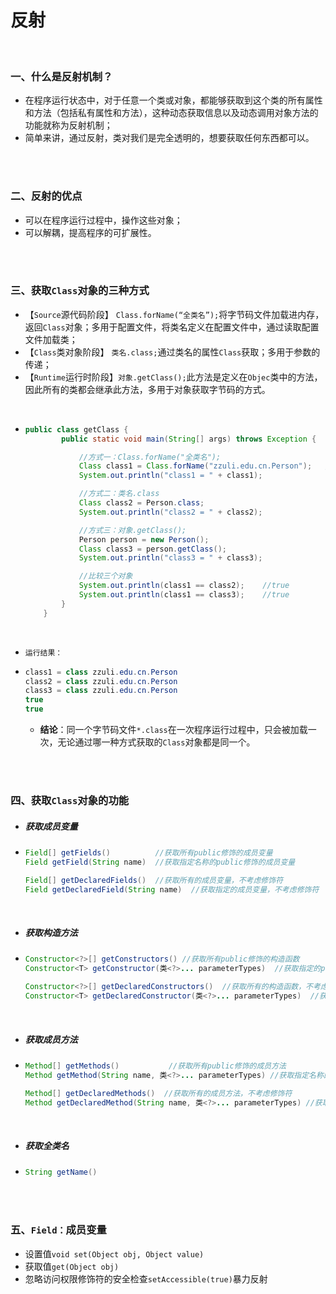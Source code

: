 # 反射

<br>

### 一、什么是反射机制？

- 在程序运行状态中，对于任意一个类或对象，都能够获取到这个类的所有属性和方法（包括私有属性和方法），这种动态获取信息以及动态调用对象方法的功能就称为反射机制；
- 简单来讲，通过反射，类对我们是完全透明的，想要获取任何东西都可以。

<br>

<br>

### 二、反射的优点

- 可以在程序运行过程中，操作这些对象；
- 可以解耦，提高程序的可扩展性。

<br>

<br>

### 三、获取`Class`对象的三种方式

- 【`Source`源代码阶段】 `Class.forName(“全类名”);`将字节码文件加载进内存，返回`Class`对象；多用于配置文件，将类名定义在配置文件中，通过读取配置文件加载类；
- 【`Class`类对象阶段】 `类名.class;`通过类名的属性`Class`获取；多用于参数的传递；
- 【`Runtime`运行时阶段】`对象.getClass();`此方法是定义在`Objec`类中的方法，因此所有的类都会继承此方法，多用于对象获取字节码的方式。

<br>

- ```java
  public class getClass {
          public static void main(String[] args) throws Exception {
  
              //方式一：Class.forName("全类名");
              Class class1 = Class.forName("zzuli.edu.cn.Person");   //Person自定义实体类
              System.out.println("class1 = " + class1);
  
              //方式二：类名.class
              Class class2 = Person.class;
              System.out.println("class2 = " + class2);
  
              //方式三：对象.getClass();
              Person person = new Person();
              Class class3 = person.getClass();
              System.out.println("class3 = " + class3);
  
              //比较三个对象
              System.out.println(class1 == class2);    //true
              System.out.println(class1 == class3);    //true
          }
      }
  ```

<br>

- `运行结果：`

- ```java
  class1 = class zzuli.edu.cn.Person
  class2 = class zzuli.edu.cn.Person
  class3 = class zzuli.edu.cn.Person
  true
  true
  ```

  - **结论**：同一个字节码文件`*.class`在一次程序运行过程中，只会被加载一次，无论通过哪一种方式获取的`Class`对象都是同一个。

<br>

<br>

### 四、获取`Class`对象的功能

- ##### 获取成员变量

- ```java
  Field[] getFields()          //获取所有public修饰的成员变量
  Field getField(String name)  //获取指定名称的public修饰的成员变量
  
  Field[] getDeclaredFields()  //获取所有的成员变量，不考虑修饰符
  Field getDeclaredField(String name)  //获取指定的成员变量，不考虑修饰符
  ```

<br>

- ##### 获取构造方法

- ```java
  Constructor<?>[] getConstructors() //获取所有public修饰的构造函数
  Constructor<T> getConstructor(类<?>... parameterTypes)  //获取指定的public修饰的构造函数
  
  Constructor<?>[] getDeclaredConstructors()  //获取所有的构造函数，不考虑修饰符
  Constructor<T> getDeclaredConstructor(类<?>... parameterTypes)  //获取指定的构造函数，不考虑修饰符
  ```

<br>

- ##### 获取成员方法

- ```java
  Method[] getMethods()           //获取所有public修饰的成员方法
  Method getMethod(String name, 类<?>... parameterTypes) //获取指定名称的public修饰的成员方法
  
  Method[] getDeclaredMethods()  //获取所有的成员方法，不考虑修饰符
  Method getDeclaredMethod(String name, 类<?>... parameterTypes) //获取指定名称的成员方法，不考虑修饰符
  ```

<br>

- ##### 获取全类名

- ```java
  String getName()
  ```

<br>

<br>

### 五、`Field：`成员变量

- 设置值`void set(Object obj, Object value)`
- 获取值`get(Object obj)`
- 忽略访问权限修饰符的安全检查`setAccessible(true)`暴力反射
